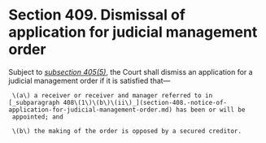# Section 409. Dismissal of application for judicial management order

Subject to [_subsection 405\(5\)_](section-405.-power-of-court-to-make-a-judicial-management-order-and-appoint-a-judicial-manager.md), the Court shall dismiss an application for a judicial management order if it is satisfied that—

     \(a\) a receiver or receiver and manager referred to in [_subparagraph 408\(1\)\(b\)\(ii\)_](section-408.-notice-of-application-for-judicial-management-order.md) has been or will be  
     appointed; and

     \(b\) the making of the order is opposed by a secured creditor.

